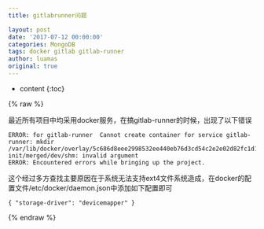 ```yaml
---
title: gitlabrunner问题

layout: post
date: '2017-07-12 00:00:00'
categories: MongoDB
tags: docker gitlab gitlab-runner
author: luamas
original: true
---
```


* content
{:toc}

{% raw %}

最近所有项目中均采用docker服务，在搞gitlab-runner的时候，出现了以下错误
```
ERROR: for gitlab-runner  Cannot create container for service gitlab-runner: mkdir /var/lib/docker/overlay/5c686d8eee2998532ee440eb76d3cd54c2e2e02d82fc1d19869ffca419ec5920-init/merged/dev/shm: invalid argument
ERROR: Encountered errors while bringing up the project.
```




这个经过多方查找主要原因在于系统无法支持ext4文件系统造成，在docker的配置文件/etc/docker/daemon.json中添加如下配置即可

```
{ "storage-driver": "devicemapper" }
```




{% endraw %}

